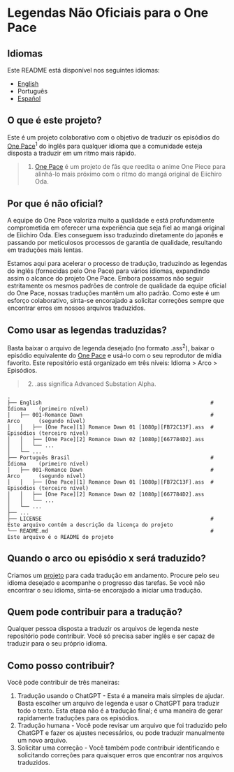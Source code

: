 # Legendas Não Oficiais para o One Pace

## Idiomas
Este README está disponível nos seguintes idiomas:
- [English](https://github.com/onepace-community-translation/subtitles/blob/main/README.md)
- Português
- [Español](https://github.com/onepace-community-translation/subtitles/blob/main/readme-translations/español-readme.md)

## O que é este projeto?
Este é um projeto colaborativo com o objetivo de traduzir os episódios do [One Pace](https://onepace.net/)<sup>1</sup> do inglês para qualquer idioma que a comunidade esteja disposta a traduzir em um ritmo mais rápido.

> 1. [One Pace](https://onepace.net/) é um projeto de fãs que reedita o anime One Piece para alinhá-lo mais próximo com o ritmo do mangá original de Eiichiro Oda.

## Por que é não oficial?
A equipe do One Pace valoriza muito a qualidade e está profundamente comprometida em oferecer uma experiência que seja fiel ao mangá original de Eiichiro Oda. Eles conseguem isso traduzindo diretamente do japonês e passando por meticulosos processos de garantia de qualidade, resultando em traduções mais lentas.

Estamos aqui para acelerar o processo de tradução, traduzindo as legendas do inglês (fornecidas pelo One Pace) para vários idiomas, expandindo assim o alcance do projeto One Pace. Embora possamos não seguir estritamente os mesmos padrões de controle de qualidade da equipe oficial do One Pace, nossas traduções mantêm um alto padrão. Como este é um esforço colaborativo, sinta-se encorajado a solicitar correções sempre que encontrar erros em nossos arquivos traduzidos.

## Como usar as legendas traduzidas?
Basta baixar o arquivo de legenda desejado (no formato .ass<sup>2</sup>), baixar o episódio equivalente do [One Pace](https://onepace.net/) e usá-lo com o seu reprodutor de mídia favorito. Este repositório está organizado em três níveis: Idioma > Arco > Episódios.

> 2. .ass significa Advanced Substation Alpha.

    .
    ├── English                                                      # Idioma    (primeiro nível)
    │   ├── 001-Romance Dawn                                         # Arco      (segundo nível)
    │   │   ├── [One Pace][1] Romance Dawn 01 [1080p][FB72C13F].ass  # Episódios (terceiro nível)
    │   │   ├── [One Pace][2] Romance Dawn 02 [1080p][667784D2].ass
    │   │   └── ...
    │   └── ...
    ├── Português Brasil                                             # Idioma    (primeiro nível)
    │   ├── 001-Romance Dawn                                         # Arco      (segundo nível)
    │   │   ├── [One Pace][1] Romance Dawn 01 [1080p][FB72C13F].ass  # Episódios (terceiro nível)
    │   │   ├── [One Pace][2] Romance Dawn 02 [1080p][667784D2].ass
    │   │   └── ...
    │   └── ...
    ├── ...
    ├── LICENSE                                                      # Este arquivo contém a descrição da licença do projeto
    └── README.md                                                    # Este arquivo é o README do projeto

## Quando o arco ou episódio x será traduzido?
Criamos um [projeto](https://github.com/onepace-community-translation/subtitles/projects) para cada tradução em andamento. Procure pelo seu idioma desejado e acompanhe o progresso das tarefas. Se você não encontrar o seu idioma, sinta-se encorajado a iniciar uma tradução.

## Quem pode contribuir para a tradução?
Qualquer pessoa disposta a traduzir os arquivos de legenda neste repositório pode contribuir. Você só precisa saber inglês e ser capaz de traduzir para o seu próprio idioma.

## Como posso contribuir?
Você pode contribuir de três maneiras:
1. Tradução usando o ChatGPT - Esta é a maneira mais simples de ajudar. Basta escolher um arquivo de legenda e usar o ChatGPT para traduzir todo o texto. Esta etapa não é a tradução final; é uma maneira de gerar rapidamente traduções para os episódios.
2. Tradução humana - Você pode revisar um arquivo que foi traduzido pelo ChatGPT e fazer os ajustes necessários, ou pode traduzir manualmente um novo arquivo.
3. Solicitar uma correção - Você também pode contribuir identificando e solicitando correções para quaisquer erros que encontrar nos arquivos traduzidos.
